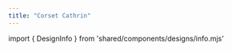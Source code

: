 ```yaml
---
title: "Corset Cathrin"
---
```


import { DesignInfo } from 'shared/components/designs/info.mjs'

<DesignInfo design='cathrin' docs />

